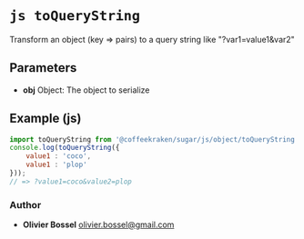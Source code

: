 


<!-- @namespace    sugar.js.object -->
<!-- @name    toQueryString -->

# ```js toQueryString ```


Transform an object (key => pairs) to a query string like "?var1=value1&var2"

## Parameters

- **obj**  Object: The object to serialize



## Example (js)

```js
import toQueryString from '@coffeekraken/sugar/js/object/toQueryString'
console.log(toQueryString({
	value1 : 'coco',
	value1 : 'plop'
}));
// => ?value1=coco&value2=plop
```


### Author
- **Olivier Bossel** <a href="mailto:olivier.bossel@gmail.com">olivier.bossel@gmail.com</a> 



